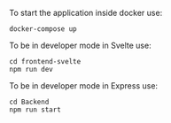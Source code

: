 To start the application inside docker use:
```
docker-compose up
```

To be in developer mode in Svelte use:
```
cd frontend-svelte
npm run dev
```

To be in developer mode in Express use:
```
cd Backend
npm run start
```